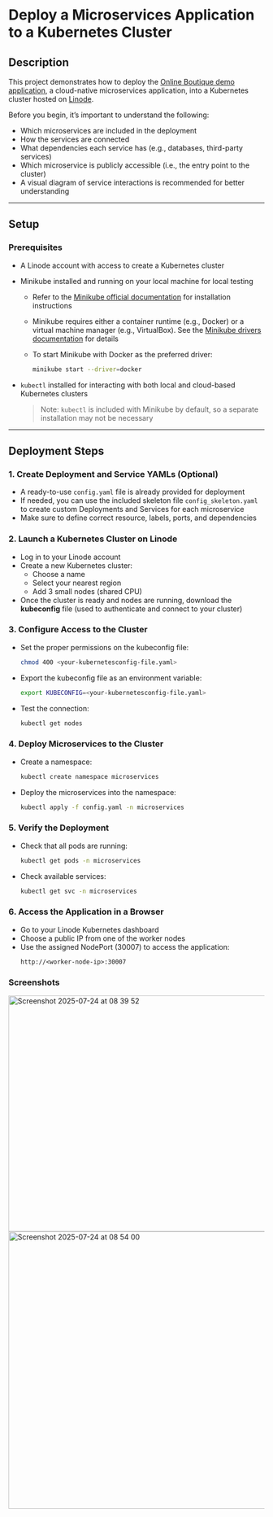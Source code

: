 # Deploy a Microservices Application to a Kubernetes Cluster

## Description

This project demonstrates how to deploy the [Online Boutique demo application](https://github.com/GoogleCloudPlatform/microservices-demo), a cloud-native microservices application, into a Kubernetes cluster hosted on [Linode](https://www.linode.com/de/).

Before you begin, it’s important to understand the following:

- Which microservices are included in the deployment  
- How the services are connected  
- What dependencies each service has (e.g., databases, third-party services)  
- Which microservice is publicly accessible (i.e., the entry point to the cluster)  
- A visual diagram of service interactions is recommended for better understanding  

---

## Setup

### Prerequisites

- A Linode account with access to create a Kubernetes cluster  
- Minikube installed and running on your local machine for local testing  
  - Refer to the [Minikube official documentation](https://minikube.sigs.k8s.io/docs/start/) for installation instructions  
  - Minikube requires either a container runtime (e.g., Docker) or a virtual machine manager (e.g., VirtualBox). See the [Minikube drivers documentation](https://minikube.sigs.k8s.io/docs/drivers/) for details  
  - To start Minikube with Docker as the preferred driver:

    ```bash
    minikube start --driver=docker
    ```

- `kubectl` installed for interacting with both local and cloud-based Kubernetes clusters  
  > Note: `kubectl` is included with Minikube by default, so a separate installation may not be necessary  

---

## Deployment Steps

### 1. Create Deployment and Service YAMLs (Optional)

- A ready-to-use `config.yaml` file is already provided for deployment 
- If needed, you can use the included skeleton file `config_skeleton.yaml` to create custom Deployments and Services for each microservice  
- Make sure to define correct resource, labels, ports, and dependencies

### 2. Launch a Kubernetes Cluster on Linode

- Log in to your Linode account  
- Create a new Kubernetes cluster:
  - Choose a name  
  - Select your nearest region  
  - Add 3 small nodes (shared CPU)  
- Once the cluster is ready and nodes are running, download the **kubeconfig** file (used to authenticate and connect to your cluster)

### 3. Configure Access to the Cluster

- Set the proper permissions on the kubeconfig file:

  ```bash
  chmod 400 <your-kubernetesconfig-file.yaml>

- Export the kubeconfig file as an environment variable:
  ```bash
  export KUBECONFIG=<your-kubernetesconfig-file.yaml>
- Test the connection:
  ```bash
  kubectl get nodes
  
### 4. Deploy Microservices to the Cluster

- Create a namespace:
  ```bash
  kubectl create namespace microservices
  
- Deploy the microservices into the namespace:
  ```bash
  kubectl apply -f config.yaml -n microservices

### 5. Verify the Deployment

- Check that all pods are running:
  ```bash
  kubectl get pods -n microservices
  
- Check available services:
  ```bash
  kubectl get svc -n microservices

### 6. Access the Application in a Browser
- Go to your Linode Kubernetes dashboard
- Choose a public IP from one of the worker nodes
- Use the assigned NodePort (30007) to access the application:
  ```ccp
  http://<worker-node-ip>:30007

### Screenshots
<img width="800" height="464" alt="Screenshot 2025-07-24 at 08 39 52" src="https://github.com/user-attachments/assets/5e2d3888-fd3e-4eed-b8ab-6ad0961687d3" />
<img width="800" height="545" alt="Screenshot 2025-07-24 at 08 54 00" src="https://github.com/user-attachments/assets/ac76f12c-b868-4878-9bb5-d9ac2e59ddc3" />


